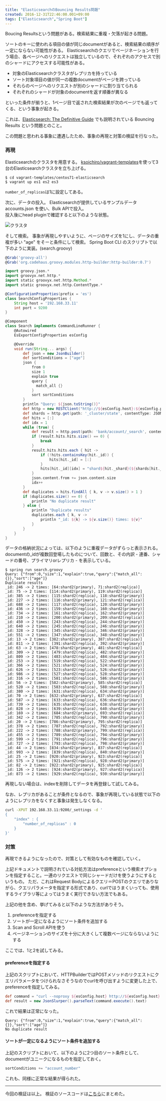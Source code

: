 ```yaml
---
title: "ElasticsearchのBouncing Results問題"
created: 2016-12-31T22:46:00.001+09:00
tags: ["Elasticsearch","Spring Boot"]
---
```

Boucing Resultsという問題がある。検索結果に重複・欠落が起きる問題。

ソートのキーに使われる項目の値が同じdocumentがあると、検索結果の順序が一定にならない可能性がある。
Elasticsearchのクエリでページネーションを行う場合、各ページへのリクエストは独立しているので、それぞれのアクセスで別のシャードにアクセスする可能性がある。

- 対象のElasticsearchクラスタがレプリカを持っている
- ソート対象項目の値が同一の複数documentがページを跨っている
- それらのページへのリクエストが別のシャードに割り当てられる
- それぞれのシャードが対象のdocumentを返す順番が異なる

といった条件が揃うと、1ページ目で返された検索結果が次のページでも返ってくる、という事象が起きる。

これは、[Elasticsearch: The Definitive Guide](https://www.elastic.co/guide/en/elasticsearch/guide/current/_search_options.html) でも説明されている Bouncing Results という問題とのこと。

この問題と思われる事象に遭遇したため、事象の再現と対策の検証を行なった。

<!--more-->
### 再現

Elasticsearchのクラスタを用意する。
[ksoichiro/vagrant-templates](https://github.com/ksoichiro/vagrant-templates/)を使って3台のElasticsearchクラスタを立ち上げる。

```
$ cd vagrant-templates/centos71-elasticsearch
$ vagrant up es1 es2 es3
```

`number_of_replicas`は1に設定してある。

次に、データの投入。
Elasticsearchが提供しているサンプルデータ accounts.json を使い、Bulk APIで投入。  
投入後にhead pluginで確認すると以下のような状態。

![クラスタ](https://lh3.googleusercontent.com/-6ULTGMPx8A4/WGexpwaZGMI/AAAAAAAAQ34/_iNifJMNmdw3QKAJnyHS3crgd-Xp0nUBgCLcB/s600/head.png "head.png")

そして検索。
事象が再現しやすいように、ページのサイズを1にし、データの重複が多い "age" をそーと条件にして検索。
Spring Boot CLI のスクリプトで以下のように実装。(search.groovy)

```groovy
@Grab('groovy-all')
@Grab('org.codehaus.groovy.modules.http-builder:http-builder:0.7')

import groovy.json.*
import groovyx.net.http.*
import static groovyx.net.http.Method.*
import static groovyx.net.http.ContentType.*

@ConfigurationProperties(prefix = 'es')
class SearchConfigProperties {
    String host = '192.168.33.11'
    int port = 9200
}

@Component
class Search implements CommandLineRunner {
    @Autowired
    EsExportConfigProperties esConfig

    @Override
    void run(String... args) {
        def json = new JsonBuilder()
        def sortConditions = ["age"]
        json {
            from 0
            size 1
            explain true
            query {
              match_all {}
            }
            sort sortConditions
        }
        println "Query: ${json.toString()}"
        def http = new RESTClient("http://${esConfig.host}:${esConfig.port}/")
        def shards = http.get(path: '_cluster/state', contentType: JSON).data.routing_table.indices.bank.shards
        def hits = [:]
        def idx = 1
        while (true) {
            def result = http.post(path: 'bank/account/_search', contentType: JSON, body: json.toString()).data
            if (result.hits.hits.size() == 0) {
                break
            }
            result.hits.hits.each { hit ->
                if (!hits.containsKey(hit._id)) {
                    hits[hit._id] = [:]
                }
                hits[hit._id][idx] = "shard${hit._shard}(${shards[hit._shard.toString()].find { it.node == hit._node }.primary ? 'primary' : 'replica'})"
            }
            json.content.from += json.content.size
            idx++
        }
        def duplicates = hits.findAll { k, v -> v.size() > 1 }
        if (duplicates.size() == 0) {
            println "No duplicate result"
        } else {
            println "Duplicate results"
            duplicates.each { k, v ->
                println "_id: ${k} -> ${v.size()} times: ${v}"
            }
        }
    }
}
```

データの格納状況によっては、以下のように重複データがずらっと表示される。
documentの_idが複数回登場したものについて、回数と、その内訳 - 連番、シャードの番号、プライマリorレプリカ - を表示している。

```
$ spring run search.groovy
Query: {"from":0,"size":1,"explain":true,"query":{"match_all":{}},"sort":["age"]}
Duplicate results
_id: 246 -> 2 times: [64:shard2(primary), 71:shard2(replica)]
_id: 75 -> 2 times: [114:shard2(primary), 119:shard2(replica)]
_id: 385 -> 2 times: [115:shard2(replica), 118:shard2(primary)]
_id: 227 -> 2 times: [116:shard2(primary), 121:shard2(replica)]
_id: 688 -> 2 times: [117:shard2(replica), 120:shard2(primary)]
_id: 436 -> 2 times: [159:shard2(replica), 160:shard2(primary)]
_id: 734 -> 2 times: [161:shard2(replica), 162:shard2(primary)]
_id: 210 -> 2 times: [200:shard2(primary), 209:shard2(replica)]
_id: 450 -> 2 times: [243:shard2(replica), 244:shard2(primary)]
_id: 640 -> 2 times: [245:shard2(replica), 246:shard2(primary)]
_id: 328 -> 2 times: [345:shard2(replica), 346:shard2(primary)]
_id: 551 -> 2 times: [347:shard2(replica), 348:shard2(primary)]
_id: 13 -> 2 times: [382:shard2(primary), 387:shard2(replica)]
_id: 811 -> 2 times: [391:shard2(replica), 392:shard2(primary)]
_id: 63 -> 2 times: [478:shard2(primary), 481:shard2(replica)]
_id: 309 -> 2 times: [479:shard2(replica), 482:shard2(primary)]
_id: 809 -> 2 times: [483:shard2(replica), 484:shard2(primary)]
_id: 253 -> 2 times: [519:shard2(replica), 522:shard2(primary)]
_id: 366 -> 2 times: [521:shard2(replica), 524:shard2(primary)]
_id: 626 -> 2 times: [523:shard2(replica), 526:shard2(primary)]
_id: 986 -> 2 times: [527:shard2(replica), 528:shard2(primary)]
_id: 316 -> 2 times: [581:shard2(replica), 586:shard2(primary)]
_id: 56 -> 2 times: [582:shard2(primary), 585:shard2(replica)]
_id: 520 -> 2 times: [583:shard2(replica), 588:shard2(primary)]
_id: 380 -> 2 times: [631:shard2(replica), 634:shard2(primary)]
_id: 70 -> 2 times: [632:shard2(primary), 637:shard2(replica)]
_id: 587 -> 2 times: [633:shard2(replica), 636:shard2(primary)]
_id: 739 -> 2 times: [635:shard2(replica), 638:shard2(primary)]
_id: 828 -> 2 times: [639:shard2(replica), 640:shard2(primary)]
_id: 169 -> 2 times: [684:shard2(primary), 693:shard2(replica)]
_id: 342 -> 2 times: [785:shard2(replica), 790:shard2(primary)]
_id: 20 -> 2 times: [786:shard2(primary), 795:shard2(replica)]
_id: 378 -> 2 times: [787:shard2(replica), 792:shard2(primary)]
_id: 222 -> 2 times: [788:shard2(primary), 799:shard2(replica)]
_id: 455 -> 2 times: [789:shard2(replica), 794:shard2(primary)]
_id: 599 -> 2 times: [791:shard2(replica), 796:shard2(primary)]
_id: 727 -> 2 times: [793:shard2(replica), 798:shard2(primary)]
_id: 44 -> 2 times: [834:shard2(primary), 837:shard2(replica)]
_id: 993 -> 2 times: [839:shard2(replica), 840:shard2(primary)]
_id: 25 -> 2 times: [920:shard2(primary), 923:shard2(replica)]
_id: 575 -> 2 times: [921:shard2(replica), 928:shard2(primary)]
_id: 82 -> 2 times: [922:shard2(primary), 925:shard2(replica)]
_id: 126 -> 2 times: [924:shard2(primary), 927:shard2(replica)]
_id: 873 -> 2 times: [929:shard2(replica), 930:shard2(primary)]
```

再現しない場合は、indexを削除してデータを再登録して試してみる。

なお、レプリカがあることが条件となるので、事象が再現している状態で以下のようにレプリカをなくすと事象は発生しなくなる。

```sh
curl -XPUT 192.168.33.11:9200/_settings -d '
{
    "index" : {
        "number_of_replicas" : 0
    }
}'
```

### 対策

再現できるようになったので、対策として有効なものを確認していく。

上記ドキュメントで説明されている対処方法はpreferenceという検索オプションを指定すること。一連のリクエストで同じシャードだけを使うようにするというもの。
ただ、これはRequest Bodyによるクエリ＝POSTのクエリでありながら、クエリパラメータを指定する形式であり、curlではうまくいっても、使用するライブラリ等によってはうまく実行できない方法でもある。

上記の他を含め、挙げてみると以下のような方法がありそう。

1. preferenceを指定する
1. ソートが一定になるようにソート条件を追加する
1. Scan and Scroll APIを使う
1. ページネーションのサイズを十分に大きくして複数ページにならないようにする

ここでは、1と2を試してみる。

#### preferenceを指定する

上記のスクリプトにおいて、HTTPBuilderではPOSTメソッドのリクエストにクエリパラメータをつけられなさそうなのでcurlを呼び出すように変更した上で、preferenceを指定してみる。

```groovy
def command = "curl --noproxy ${esConfig.host} http://${esConfig.host}:${esConfig.port}/bank/account/_search?preference=_primary_first -d ${json.toString()}"
def result = new JsonSlurper().parseText(command.execute().text)
```

これで結果は正常になった。

```
Query: {"from":0,"size":1,"explain":true,"query":{"match_all":{}},"sort":["age"]}
No duplicate result
```

#### ソートが一定になるようにソート条件を追加する

上記のスクリプトにおいて、以下のように2つ目のソート条件として、documentがユニークになるものを指定しておく。

```groovy
sortConditions += "account_number"
```

これも、同様に正常な結果が得られた。

---

今回の検証は以上。
検証のソースコードは[こちら](https://github.com/ksoichiro/issues/tree/master/elasticsearch/bouncing-results)にまとめた。
